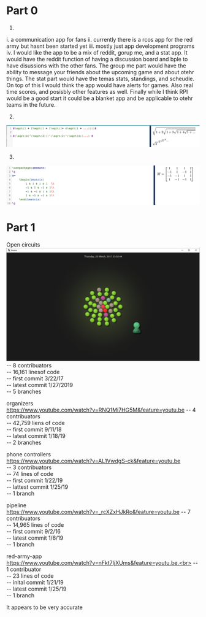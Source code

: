 # Part 0
1. 
i.  a communication app for fans
ii.  currently there is a rcos app for the red army but hasnt been started yet
iii. mostly just app development programs 
iv.  I would like the app to be a mix of reddit, gorup me, and a stat app. It would have the reddit function of having 
a discussion board and bple to have disussions with the other fans. The group me part would have the ability to message your
friends about the upcoming game and about otehr things. The stat part would have the temas stats, standings, and scheudle. 
On top of this I would think the app would have alerts for games. Also real time scores, and posisbly other features as well.
Finally while I think RPI would be a good start it could be a blanket app and be applicable to otehr teams in the future. 

2.  
![alt text](photos/new2.png)

3.
![alt text](photos/new3.png)

# Part 1

Open circuits <br>
![alt text](photos/new.png)
-- 8 contribuators <br>
-- 16,161 linesof code <br>
-- first commit 3/22/17 <br>
-- latest commit 1/27/2019 <br>
-- 5 branches <br>


organizers <br>
https://www.youtube.com/watch?v=RNQ1Mi7HG5M&feature=youtu.be
-- 4 contribuators <br>
-- 42,759 liens of code <br>
-- first commit 9/11/18 <br>
-- latest commit 1/18/19 <br>
-- 2 branches <br>


phone controllers <br>
https://www.youtube.com/watch?v=AL1VwdgS-ck&feature=youtu.be <br>
-- 3 contribuators <br>
-- 74 lines of code <br>
-- first commit 1/22/19 <br>
-- lattest commit 1/25/19 <br>
-- 1 branch <br>


pipeline <br>
https://www.youtube.com/watch?v=_rcXZxHJkRo&feature=youtu.be
-- 7 contribuators<br>
-- 14,965 lines of code <br>
-- first commit 9/2/16<br>
-- latest commit 1/6/19<br>
-- 1 branch <br>


red-army-app<br>
https://www.youtube.com/watch?v=nFkt7IjXUms&feature=youtu.be.<br>
-- 1 contribuator<br>
-- 23 lines of code<br>
-- inital commit 1/21/19<br>
-- latest commit 1/25/19<br>
-- 1 branch <br>


It appears to be very accurate




